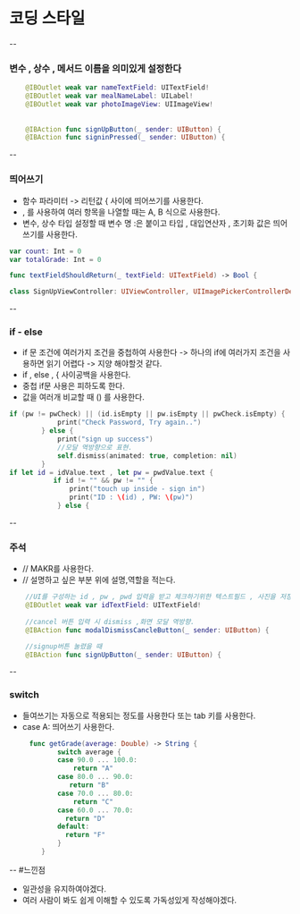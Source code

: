 # 코딩 스타일

--
 
### 변수 , 상수 , 메서드 이름을 의미있게 설정한다


```swift
    @IBOutlet weak var nameTextField: UITextField!
    @IBOutlet weak var mealNameLabel: UILabel!
    @IBOutlet weak var photoImageView: UIImageView!
    
    
    @IBAction func signUpButton(_ sender: UIButton) {
    @IBAction func signinPressed(_ sender: UIButton) {

```

--
### 띄어쓰기 
- 함수 파라미터 -> 리턴값 { 사이에 띄어쓰기를 사용한다.
- , 를 사용하여 여러 항목을 나열할 때는 A, B 식으로 사용한다.
- 변수, 상수 타입 설정할 때 변수 명 :은 붙이고 타입 , 대입연산자 , 초기화 값은 띄어쓰기를 사용한다.

```swift
var count: Int = 0
var totalGrade: Int = 0

func textFieldShouldReturn(_ textField: UITextField) -> Bool {

class SignUpViewController: UIViewController, UIImagePickerControllerDelegate, UINavigationControllerDelegate, UITextFieldDelegate {

```

--

### if - else 

- if 문 조건에 여러가지 조건을 중첩하여 사용한다 -> 하나의 if에 여러가지 조건을 사용하면 읽기 어렵다 -> 지양 해야할것 같다.
- if , else , { 사이공백을 사용한다.
- 중첩 if문 사용은 피하도록 한다.
- 값을 여러개 비교할 때 () 를 사용한다.

```swift
if (pw != pwCheck) || (id.isEmpty || pw.isEmpty || pwCheck.isEmpty) {
            print("Check Password, Try again..")
        } else {
            print("sign up success")
            //모달 역방향으로 표현.
            self.dismiss(animated: true, completion: nil)
        }
if let id = idValue.text , let pw = pwdValue.text {
           if id != "" && pw != "" {
               print("touch up inside - sign in")
               print("ID : \(id) , PW: \(pw)")
            } else {

```

--
### 주석

- // MAKR를 사용한다.
- // 설명하고 싶은 부분 위에 설명,역할을 적는다.

```swift
 	//UI를 구성하는 id , pw , pwd 입력을 받고 체크하기위한 텍스트필드 , 사진을 저장할 수 있는 이미지뷰.
    @IBOutlet weak var idTextField: UITextField!
   
    //cancel 버튼 입력 시 dismiss ,화면 모달 역방향.
    @IBAction func modalDismissCancleButton(_ sender: UIButton) {

	//signup버튼 눌렸을 때
    @IBAction func signUpButton(_ sender: UIButton) {
```
--
### switch
- 들여쓰기는 자동으로 적용되는 정도를 사용한다 또는 tab 키를 사용한다.
- case A: 띄어쓰기 사용한다.

```swift
	 func getGrade(average: Double) -> String {
            switch average {
            case 90.0 ... 100.0:
                return "A"
            case 80.0 ... 90.0:
               return "B"
            case 70.0 ... 80.0:
                return "C"
            case 60.0 ... 70.0:
              return "D"
            default:
              return "F"
            }
        }
```
--
#느낀점
*   일관성을 유지하여야겠다.
*  여러 사람이 봐도 쉽게 이해할 수 있도록 가독성있게 작성해야겠다.
